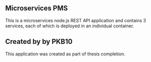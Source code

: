 ## Microservices PMS

This is a microservices node.js REST API application and contains 3 services, each of which is deployed in an individual container.

## Created by by PKB10

This application was created as part of thesis completion.
